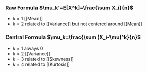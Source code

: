 ### Raw Formula $\mu_k'=E[X^k]=\frac{\sum X_i}{n}$
- $k=1$ [[Mean]]
- $k=2$ related to [[Variance]] but not centered around [[Mean]]
### Central Formula $\mu_k=\frac{\sum (X_i-\mu)^k}{n}$
- $k=1$ always $0$
- $k=2$ [[Variance]]
- $k=3$ related to [[Skewness]]
- $k=4$ related to [[Kurtosis]]
